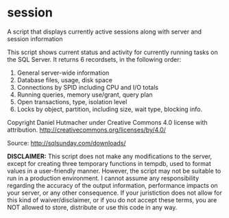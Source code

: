 # session
A script that displays currently active sessions along with server and session information

This script shows current status and activity for currently running tasks on
the SQL Server. It returns 6 recordsets, in the following order:

1. General server-wide information
2. Database files, usage, disk space
3. Connections by SPID including CPU and I/O totals
4. Running queries, memory use/grant, query plan
5. Open transactions, type, isolation level
6. Locks by object, partition, including size, wait type, blocking info.

Copyright Daniel Hutmacher under Creative Commons 4.0 license with attribution.
http://creativecommons.org/licenses/by/4.0/

Source:  http://sqlsunday.com/downloads/

**DISCLAIMER:** This script does not make any modifications to the server, except
            for creating three temporary functions in tempdb, used to format
	    values in a user-friendly manner. However, the script may not be
	    suitable to run in a production environment. I cannot assume any
	    responsibility regarding the accuracy of the output information,
	    performance impacts on your server, or any other consequence. If
	    your juristiction does not allow for this kind of waiver/disclaimer,
	    or if you do not accept these terms, you are NOT allowed to store,
	    distribute or use this code in any way.
